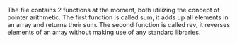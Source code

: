 The file contains 2 functions at the moment, both utilizing the concept of pointer arithmetic.
The first function is called sum, it adds up all elements in an array and returns their sum.
The second function is called rev, it reverses elements of an array without making use of any standard libraries.
